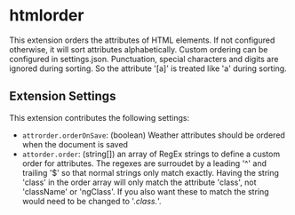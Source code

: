 # htmlorder

This extension orders the attributes of HTML elements. If not configured otherwise, it will sort attributes alphabetically. Custom ordering can be configured in settings.json. Punctuation, special characters and digits are ignored during sorting. So the attribute '[a]' is treated like 'a' during sorting.

## Extension Settings

This extension contributes the following settings:

* `attrorder.orderOnSave`: (boolean) Weather attributes should be ordered when the document is saved
* `attorder.order`: (string[]) an array of RegEx strings to define a custom order for attributes. The regexes are surroudet by a leading '^' and trailing '$' so that normal strings only match exactly. Having the string 'class' in the order array will only match the attribute 'class', not 'className' or 'ngClass'. If you also want these to match the string would need to be changed to '.*class.*'.
